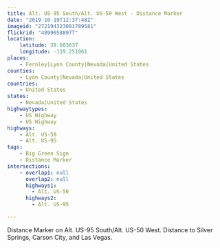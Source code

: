 ```yaml
---
title: Alt. US-95 South/Alt. US-50 West - Distance Marker
date: "2019-10-19T12:37:48Z"
imageid: "272194323081789581"
flickrid: "48996588977"
location:
    latitude: 39.603637
    longitude: -119.251061
places:
    - Fernley|Lyon County|Nevada|United States
counties:
    - Lyon County|Nevada|United States
countries:
    - United States
states:
    - Nevada|United States
highwaytypes:
    - US Highway
    - US Highway
highways:
    - Alt. US-50
    - Alt. US-95
tags:
    - Big Green Sign
    - Distance Marker
intersections:
    - overlap1: null
      overlap2: null
      highways1:
        - Alt. US-50
      highways2:
        - Alt. US-95

---
```

Distance Marker on Alt. US-95 South/Alt. US-50 West.  Distance to Silver Springs, Carson City, and Las Vegas.
